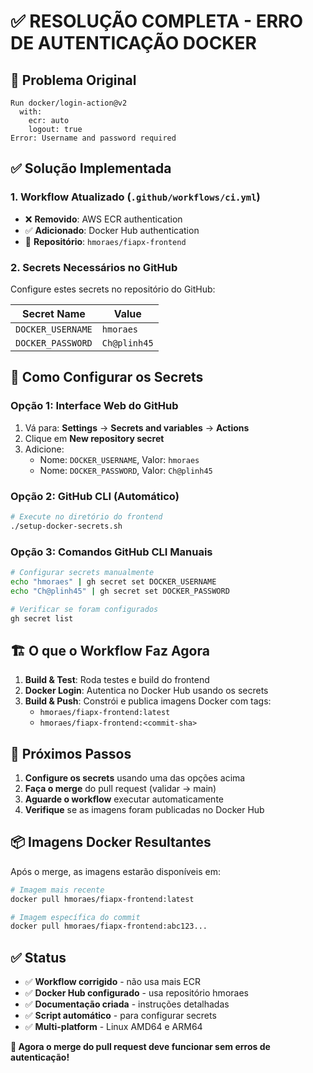 # ✅ RESOLUÇÃO COMPLETA - ERRO DE AUTENTICAÇÃO DOCKER

## 🚨 Problema Original
```
Run docker/login-action@v2
  with:
    ecr: auto
    logout: true
Error: Username and password required
```

## ✅ Solução Implementada

### 1. **Workflow Atualizado** (`.github/workflows/ci.yml`)
- ❌ **Removido**: AWS ECR authentication
- ✅ **Adicionado**: Docker Hub authentication
- 🐳 **Repositório**: `hmoraes/fiapx-frontend`

### 2. **Secrets Necessários no GitHub**
Configure estes secrets no repositório do GitHub:

| Secret Name | Value |
|-------------|-------|
| `DOCKER_USERNAME` | `hmoraes` |
| `DOCKER_PASSWORD` | `Ch@plinh45` |

## 🔧 Como Configurar os Secrets

### **Opção 1: Interface Web do GitHub**
1. Vá para: **Settings** → **Secrets and variables** → **Actions**
2. Clique em **New repository secret**
3. Adicione:
   - Nome: `DOCKER_USERNAME`, Valor: `hmoraes`
   - Nome: `DOCKER_PASSWORD`, Valor: `Ch@plinh45`

### **Opção 2: GitHub CLI (Automático)**
```bash
# Execute no diretório do frontend
./setup-docker-secrets.sh
```

### **Opção 3: Comandos GitHub CLI Manuais**
```bash
# Configurar secrets manualmente
echo "hmoraes" | gh secret set DOCKER_USERNAME
echo "Ch@plinh45" | gh secret set DOCKER_PASSWORD

# Verificar se foram configurados
gh secret list
```

## 🏗️ O que o Workflow Faz Agora

1. **Build & Test**: Roda testes e build do frontend
2. **Docker Login**: Autentica no Docker Hub usando os secrets
3. **Build & Push**: Constrói e publica imagens Docker com tags:
   - `hmoraes/fiapx-frontend:latest`
   - `hmoraes/fiapx-frontend:<commit-sha>`

## 🎯 Próximos Passos

1. **Configure os secrets** usando uma das opções acima
2. **Faça o merge** do pull request (validar → main)
3. **Aguarde o workflow** executar automaticamente
4. **Verifique** se as imagens foram publicadas no Docker Hub

## 📦 Imagens Docker Resultantes

Após o merge, as imagens estarão disponíveis em:
```bash
# Imagem mais recente
docker pull hmoraes/fiapx-frontend:latest

# Imagem específica do commit
docker pull hmoraes/fiapx-frontend:abc123...
```

## ✅ Status

- ✅ **Workflow corrigido** - não usa mais ECR
- ✅ **Docker Hub configurado** - usa repositório hmoraes
- ✅ **Documentação criada** - instruções detalhadas
- ✅ **Script automático** - para configurar secrets
- ✅ **Multi-platform** - Linux AMD64 e ARM64

**🚀 Agora o merge do pull request deve funcionar sem erros de autenticação!**
